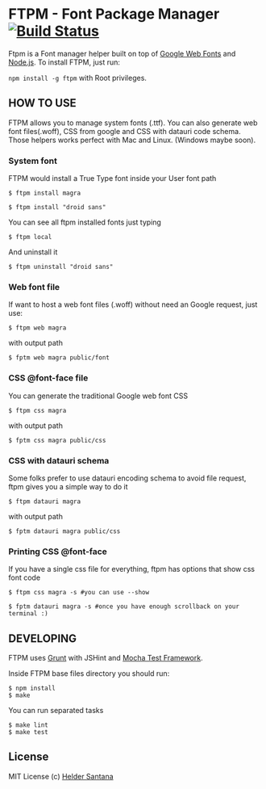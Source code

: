 FTPM - Font Package Manager [![Build Status](https://secure.travis-ci.org/heldr/ftpm.png)](http://travis-ci.org/heldr/ftpm)
===========================
Ftpm is a Font manager helper built on top of [Google Web Fonts][gwebfonts] and [Node.js][nodejs]. To install FTPM, just run:

`npm install -g ftpm` with Root privileges.

HOW TO USE
----------
FTPM allows you to manage system fonts (.ttf). You can also generate web font files(.woff), CSS from google and CSS with datauri code schema. Those helpers works perfect with Mac and Linux. (Windows maybe soon).

### System font

FTPM would install a True Type font inside your User font path

```CLI
$ ftpm install magra

$ ftpm install "droid sans"
```

You can see all ftpm installed fonts just typing

```CLI
$ ftpm local
```

And uninstall it

```CLI
$ ftpm uninstall "droid sans"
```

### Web font file

If want to host a web font files (.woff) without need an Google request, just use:

```CLI
$ ftpm web magra
```
with output path
```CLI
$ fptm web magra public/font
```

### CSS @font-face file

You can generate the traditional Google web font CSS

```CLI
$ ftpm css magra
```
with output path
```CLI
$ fptm css magra public/css
```

### CSS with datauri schema

Some folks prefer to use datauri encoding schema to avoid file request, ftpm gives you a simple way to do it

```CLI
$ ftpm datauri magra
```
with output path
```CLI
$ fptm datauri magra public/css
```

### Printing CSS @font-face

If you have a single css file for everything, ftpm has options that show css font code

```CLI
$ ftpm css magra -s #you can use --show

$ fptm datauri magra -s #once you have enough scrollback on your terminal :)
```

DEVELOPING
----------
FTPM uses [Grunt][grunt] with JSHint and [Mocha Test Framework][mocha].

Inside FTPM base files directory you should run:

```CLI
$ npm install
$ make
```

You can run separated tasks

```CLI
$ make lint
$ make test
```

## License

MIT License
(c) [Helder Santana](http://heldr.com)

[nodejs]: http://nodejs.org/download
[gwebfonts]: http://www.google.com/webfonts/
[grunt]: https://github.com/cowboy/grunt
[mocha]: http://visionmedia.github.com/mocha/